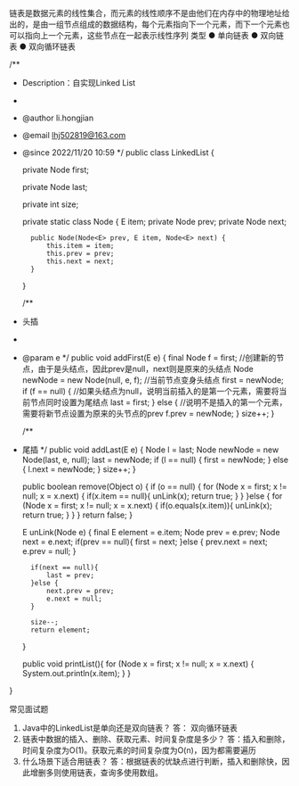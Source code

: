 链表是数据元素的线性集合，而元素的线性顺序不是由他们在内存中的物理地址给出的，是由一组节点组成的数据结构，每个元素指向下一个元素，而下一个元素也可以指向上一个元素，这些节点在一起表示线性序列
类型
● 单向链表
● 双向链表
● 双向循环链表

/**
* Description：自实现Linked List
*
* @author li.hongjian
* @email lhj502819@163.com
* @since 2022/11/20 10:59
  */
  public class LinkedList<E> {

  private Node<E> first;

  private Node<E> last;

  private int size;

  private static class Node<E> {
  E item;
  private Node<E> prev;
  private Node<E> next;

        public Node(Node<E> prev, E item, Node<E> next) {
            this.item = item;
            this.prev = prev;
            this.next = next;
        }
  }

  /**
* 头插
*
* @param e
  */
  public void addFirst(E e) {
  final Node<E> f = first;
  //创建新的节点，由于是头结点，因此prev是null，next则是原来的头结点
  Node<E> newNode = new Node<E>(null, e, f);
  //当前节点变身头结点
  first = newNode;
  if (f == null) {
  //如果头结点为null，说明当前插入的是第一个元素，需要将当前节点同时设置为尾结点
  last = first;
  } else {
  //说明不是插入的第一个元素，需要将新节点设置为原来的头节点的prev
  f.prev = newNode;
  }
  size++;
  }

  /**
* 尾插
  */
  public void addLast(E e) {
  Node<E> l = last;
  Node<E> newNode = new Node<E>(last, e, null);
  last = newNode;
  if (l == null) {
  first = newNode;
  } else {
  l.next = newNode;
  }
  size++;
  }

  public boolean remove(Object o) {
  if (o == null) {
  for (Node<E> x = first; x != null; x = x.next) {
  if(x.item == null){
  unLink(x);
  return true;
  }
  }
  }else {
  for (Node<E> x = first; x != null; x = x.next) {
  if(o.equals(x.item)){
  unLink(x);
  return true;
  }
  }
  }
  return false;
  }

  E unLink(Node<E> e) {
  final E element = e.item;
  Node<E> prev = e.prev;
  Node<E> next = e.next;
  if(prev == null){
  first = next;
  }else {
  prev.next = next;
  e.prev = null;
  }

        if(next == null){
            last = prev;
        }else {
            next.prev = prev;
            e.next = null;
        }

        size--;
        return element;
  }

  public void printList(){
  for (Node<E> x = first; x != null; x = x.next) {
  System.out.println(x.item);
  }
  }

}

常见面试题
1. Java中的LinkedList是单向还是双向链表？
   答：  双向循环链表
2. 链表中数据的插入、删除、获取元素、时间复杂度是多少？
   答：插入和删除，时间复杂度为O(1)。获取元素的时间复杂度为O(n)，因为都需要遍历
3. 什么场景下适合用链表？
   答：根据链表的优缺点进行判断，插入和删除快，因此增删多则使用链表，查询多使用数组。